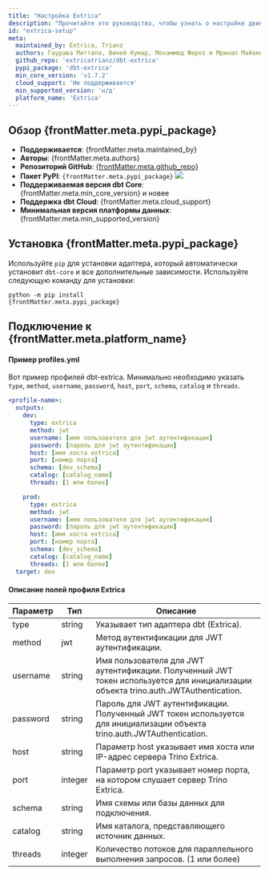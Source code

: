```yaml
---
title: "Настройка Extrica"
description: "Прочитайте это руководство, чтобы узнать о настройке движка запросов Extrica Trino в dbt."
id: "extrica-setup"
meta:
  maintained_by: Extrica, Trianz 
  authors: Гаурава Миттала, Виней Кумар, Мохаммед Фероз и Мринал Майанк
  github_repo: 'extricatrianz/dbt-extrica'
  pypi_package: 'dbt-extrica'
  min_core_version: 'v1.7.2'
  cloud_support: 'Не поддерживается'
  min_supported_version: 'н/д'
  platform_name: 'Extrica'
---
```

<h2> Обзор {frontMatter.meta.pypi_package} </h2>

<ul>
    <li><strong>Поддерживается</strong>: {frontMatter.meta.maintained_by}</li>
    <li><strong>Авторы</strong>: {frontMatter.meta.authors}</li>
    <li><strong>Репозиторий GitHub</strong>: <a href={`https://github.com/${frontMatter.meta.github_repo}`}>{frontMatter.meta.github_repo}</a></li>
    <li><strong>Пакет PyPI</strong>: <code>{frontMatter.meta.pypi_package}</code> <a href={`https://badge.fury.io/py/${frontMatter.meta.pypi_package}`}><img src={`https://badge.fury.io/py/${frontMatter.meta.pypi_package}.svg`}/></a></li>
    <li><strong>Поддерживаемая версия dbt Core</strong>: {frontMatter.meta.min_core_version} и новее</li>
    <li><strong>Поддержка dbt Cloud</strong>: {frontMatter.meta.cloud_support}</li>
    <li><strong>Минимальная версия платформы данных</strong>: {frontMatter.meta.min_supported_version}</li>
</ul>

<h2> Установка {frontMatter.meta.pypi_package} </h2>

Используйте `pip` для установки адаптера, который автоматически установит `dbt-core` и все дополнительные зависимости. Используйте следующую команду для установки:

<code>python -m pip install {frontMatter.meta.pypi_package}</code>

<h2> Подключение к {frontMatter.meta.platform_name} </h2>

#### Пример profiles.yml 
Вот пример профилей dbt-extrica. Минимально необходимо указать `type`, `method`, `username`, `password`, `host`, `port`, `schema`, `catalog` и `threads`. 
<File name='~/.dbt/profiles.yml'>

```yaml
<profile-name>:
  outputs:
    dev:
      type: extrica
      method: jwt 
      username: [имя пользователя для jwt аутентификации]
      password: [пароль для jwt аутентификации]  
      host: [имя хоста extrica]
      port: [номер порта]
      schema: [dev_schema]
      catalog: [catalog_name]
      threads: [1 или более]

    prod:
      type: extrica
      method: jwt 
      username: [имя пользователя для jwt аутентификации]
      password: [пароль для jwt аутентификации]  
      host: [имя хоста extrica]
      port: [номер порта]
      schema: [dev_schema]
      catalog: [catalog_name]
      threads: [1 или более]
  target: dev

```
</File>

#### Описание полей профиля Extrica

| Параметр  | Тип     | Описание                              |
|------------|----------|------------------------------------------|
| type       | string  | Указывает тип адаптера dbt (Extrica). |
| method     | jwt      | Метод аутентификации для JWT аутентификации. |
| username   | string   | Имя пользователя для JWT аутентификации. Полученный JWT токен используется для инициализации объекта trino.auth.JWTAuthentication.      |
| password   | string   | Пароль для JWT аутентификации. Полученный JWT токен используется для инициализации объекта trino.auth.JWTAuthentication.      |
| host       | string   | Параметр host указывает имя хоста или IP-адрес сервера Trino Extrica.           |
| port       | integer  | Параметр port указывает номер порта, на котором слушает сервер Trino Extrica.        |
| schema     | string   | Имя схемы или базы данных для подключения. |
| catalog    | string   | Имя каталога, представляющего источник данных. |
| threads    | integer  | Количество потоков для параллельного выполнения запросов. (1 или более) |